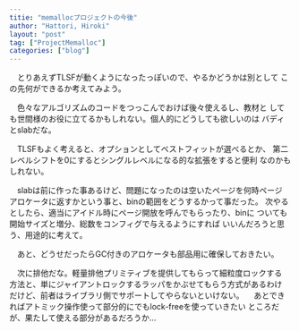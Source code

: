 ```yaml
---
titie: "memallocプロジェクトの今後"
author: "Hattori, Hiroki"
layout: "post"
tag: ["ProjectMemalloc"]
categories: ["blog"]
---
```


　とりあえずTLSFが動くようになったっぽいので、やるかどうかは別として
 この先何ができるか考えてみよう。

<!-- more -->

　色々なアルゴリズムのコードをつっこんでおけば後々使えるし、教材と
しても世間様のお役に立てるかもしれない。個人的にどうしても欲しいのは
バディとslabだな。

　TLSFもよく考えると、オプションとしてベストフィットが選べるとか、
第二レベルシフトを0にするとシングルレベルになる的な拡張をすると便利
なのかもしれない。

　slabは前に作った事あるけど、問題になったのは空いたページを何時ページ
アロケータに返すかという事と、binの範囲をどうするかって事だった。
次やるとしたら、適当にアイドル時にページ開放を呼んでもらったり、binに
ついても開始サイズと増分、総数をコンフィグで与えるようにすれば
いいんだろうと思う、用途的に考えて。

　あと、どうせだったらGC付きのアロケータも部品用に確保しておきたい。

　次に排他だな。軽量排他プリミティブを提供してもらって細粒度ロックする
方法と、単にジャイアントロックするラッパをかぶせてもらう方式があるわけ
だけど、前者はライブラリ側でサポートしてやらないといけない。
　あとできればアトミック操作使って部分的にでもlock-freeを使っていきたい
ところだが、果たして使える部分があるだろうか…



